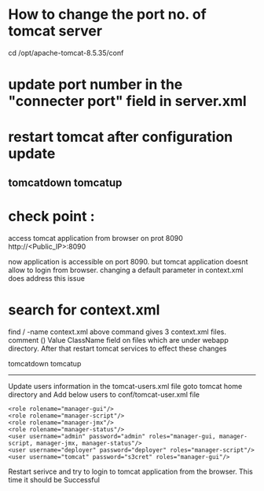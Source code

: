 
# How to change the port no. of tomcat server
cd /opt/apache-tomcat-8.5.35/conf
# update port number in the "connecter port" field in server.xml
# restart tomcat after configuration update
tomcatdown
tomcatup
--------------------------------------------------------------------------------------
# check point :
access tomcat application from browser on prot 8090
http://<Public_IP>:8090

now application is accessible on port 8090. but tomcat application doesnt allow to login from browser. changing a default parameter in context.xml does address this issue

# search for context.xml
find / -name context.xml
above command gives 3 context.xml files. comment () Value ClassName field on files which are under webapp directory. After that restart tomcat services to effect these changes

tomcatdown
tomcatup

--------------------------------------------------------------------
Update users information in the tomcat-users.xml file goto tomcat home directory and Add below users to conf/tomcat-user.xml file

	<role rolename="manager-gui"/>
	<role rolename="manager-script"/>
	<role rolename="manager-jmx"/>
	<role rolename="manager-status"/>
	<user username="admin" password="admin" roles="manager-gui, manager-script, manager-jmx, manager-status"/>
	<user username="deployer" password="deployer" roles="manager-script"/>
	<user username="tomcat" password="s3cret" roles="manager-gui"/>

Restart serivce and try to login to tomcat application from the browser. This time it should be Successful
